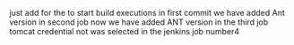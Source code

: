 just add for the to start build executions
in first commit we have added Ant version in second job
now we have added ANT version in the third job
tomcat credential not was selected in the jenkins job number4 
